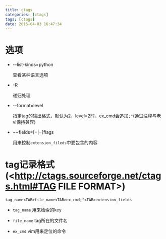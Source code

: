 ```yaml
---
title: ctags
categories: [ctags]
tags: [ctags]
date: 2015-04-03 16:47:34
---
```


# 选项

-   --list-kinds=python

    查看某种语言选项

-   -R

    递归处理

-  --format=level

    指定tag的输出格式，默认为2，level=2时，ex_cmd会追加`;"`(通过注释与老vi保持兼容)

-   −−fields=[+|−]flags

    用来控制`extension_fileds`中要包含的内容

# tag记录格式(<http://ctags.sourceforge.net/ctags.html#TAG FILE FORMAT>)

`tag_name<TAB>file_name<TAB>ex_cmd;"<TAB>extension_fields`

-   `tag_name` 用来检索的key

-   `file_name` tag所在的文件名

-   `ex_cmd` vim用来定位的命令
